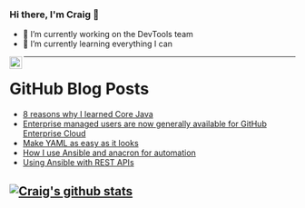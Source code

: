 ### Hi there, I'm Craig 👋

<!--
**CraigTeelFugro/CraigTeelFugro** is a ✨ _special_ ✨ repository because its `README.md` (this file) appears on your GitHub profile.

Here are some ideas to get you started:
-->

- 🔭 I’m currently working on the DevTools team
- 🌱 I’m currently learning everything I can

[<img align="left" alt="Craig Teel | LinkedIn" width="22px" src="https://cdn.jsdelivr.net/npm/simple-icons@v3/icons/linkedin.svg" />][linkedin]

---

# GitHub Blog Posts

<!-- BLOG-POST-LIST:START -->
- [8 reasons why I learned Core Java](https://opensource.com/article/21/10/why-i-learned-core-java)
- [Enterprise managed users are now generally available for GitHub Enterprise Cloud](https://github.blog/2021-09-30-enterprise-managed-users-generally-available-github-enterprise-cloud/)
- [Make YAML as easy as it looks](https://opensource.com/article/21/9/yaml-cheat-sheet)
- [How I use Ansible and anacron for automation](https://opensource.com/article/21/9/ansible-anacron-automation)
- [Using Ansible with REST APIs](https://opensource.com/article/21/9/ansible-rest-apis)
<!-- BLOG-POST-LIST:END -->

## [![Craig's github stats](https://github-readme-stats.vercel.app/api?username=craigteelfugro)](https://github.com/anuraghazra/github-readme-stats)


[linkedin]: https://linkedin.com/in/craig-teel-b8786771
